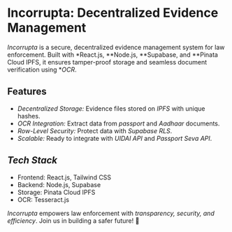 # Incorrupta: Decentralized Evidence Management  

*Incorrupta* is a secure, decentralized evidence management system for law enforcement. Built with *React.js, **Node.js, **Supabase, and **Pinata Cloud IPFS, it ensures tamper-proof storage and seamless document verification using **OCR*.  

## Features  
- *Decentralized Storage:* Evidence files stored on *IPFS* with unique hashes.  
- *OCR Integration:* Extract data from *passport* and *Aadhaar* documents.  
- *Row-Level Security:* Protect data with *Supabase RLS*.  
- *Scalable:* Ready to integrate with *UIDAI API* and *Passport Seva API*.  

## *Tech Stack*  
- Frontend: React.js, Tailwind CSS  
- Backend: Node.js, Supabase  
- Storage: Pinata Cloud IPFS  
- OCR: Tesseract.js  


*Incorrupta* empowers law enforcement with *transparency, security, and efficiency*. Join us in building a safer future! 🚀

